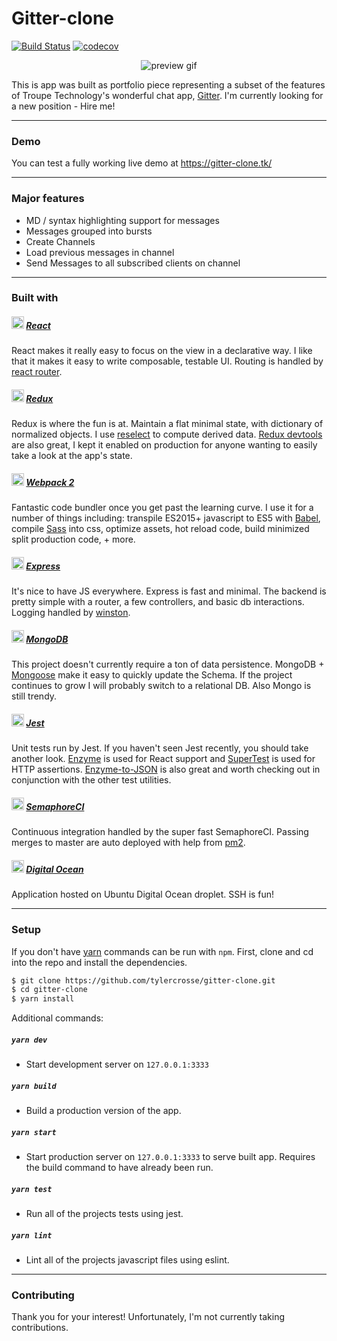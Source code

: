 # Gitter-clone
[![Build Status](https://semaphoreci.com/api/v1/tcrosse/gitter-clone/branches/master/badge.svg)](https://semaphoreci.com/tcrosse/gitter-clone)
[![codecov](https://codecov.io/gh/tylercrosse/gitter-clone/branch/master/graph/badge.svg)](https://codecov.io/gh/tylercrosse/gitter-clone)

<div align="center">
  <img src="https://media.giphy.com/media/xUA7aUL7DgmAmxPMPK/giphy.gif" alt="preview gif">
</div>

This is app was built as portfolio piece representing a subset of the features of Troupe Technology's wonderful chat app, [Gitter](https://gitter.im/). I'm currently looking for a new position - Hire me!

---
### Demo

You can test a fully working live demo at https://gitter-clone.tk/

---
### Major features

- MD / syntax highlighting support for messages
- Messages grouped into bursts
- Create Channels
- Load previous messages in channel
- Send Messages to all subscribed clients on channel

---
### Built with

##### <img height="20" src="https://cdn.rawgit.com/tylercrosse/gitter-clone/9c26fc47/src/client/assets/img/react.svg"> [React](https://facebook.github.io/react/)

React makes it really easy to focus on the view in a declarative way. I like that it makes it easy to write composable, testable UI. Routing is handled by [react router](https://reacttraining.com/react-router/).

##### <img height="20" src="https://cdn.rawgit.com/tylercrosse/gitter-clone/9c26fc47/src/client/assets/img/redux.svg"> [Redux](http://redux.js.org/)

Redux is where the fun is at. Maintain a flat minimal state, with dictionary of normalized objects. I use [reselect](https://github.com/reactjs/reselect) to compute derived data. [Redux devtools](https://github.com/zalmoxisus/redux-devtools-extension) are also great, I kept it enabled on production for anyone wanting to easily take a look at the app's state.

##### <img height="20" src="https://cdn.rawgit.com/tylercrosse/gitter-clone/9c26fc47/src/client/assets/img/webpack.svg"> [Webpack 2](https://webpack.js.org/)

Fantastic code bundler once you get past the learning curve. I use it for a number of things including: transpile ES2015+ javascript to ES5 with [Babel](https://babeljs.io/), compile [Sass](http://sass-lang.com/) into css, optimize assets, hot reload code, build minimized split production code, + more.

##### <img height="20" src="https://cdn.rawgit.com/tylercrosse/gitter-clone/9c26fc47/src/client/assets/img/express.svg"> [Express](https://expressjs.com/)

It's nice to have JS everywhere. Express is fast and minimal. The backend is pretty simple with a router, a few controllers, and basic db interactions. Logging handled by [winston](https://github.com/winstonjs/winston).

##### <img height="20" src="https://cdn.rawgit.com/tylercrosse/gitter-clone/9c26fc47/src/client/assets/img/mongodb.svg"> [MongoDB](https://www.mongodb.com/)

This project doesn't currently require a ton of data persistence. MongoDB + [Mongoose](http://mongoosejs.com/) make it easy to quickly update the Schema. If the project continues to grow I will probably switch to a relational DB. Also Mongo is still trendy.

##### <img height="20" src="https://cdn.rawgit.com/tylercrosse/gitter-clone/9c26fc47/src/client/assets/img/jest.svg"> [Jest](http://facebook.github.io/jest/)

Unit tests run by Jest. If you haven't seen Jest recently, you should take another look. [Enzyme](https://github.com/airbnb/enzyme) is used for React support and [SuperTest](https://github.com/visionmedia/supertest) is used for HTTP assertions. [Enzyme-to-JSON](https://github.com/adriantoine/enzyme-to-json) is also great and worth checking out in conjunction with the other test utilities.

##### <img height="20" src="https://cdn.rawgit.com/tylercrosse/gitter-clone/9c26fc47/src/client/assets/img/semaphor.svg"> [SemaphoreCI](https://semaphoreci.com/)

Continuous integration handled by the super fast SemaphoreCI. Passing merges to master are auto deployed with help from [pm2](http://pm2.keymetrics.io/).

##### <img height="20" src="https://cdn.rawgit.com/tylercrosse/gitter-clone/9c26fc47/src/client/assets/img/digitalocean.svg"> [Digital Ocean](https://www.digitalocean.com/)

Application hosted on Ubuntu Digital Ocean droplet. SSH is fun!

---
### Setup

If you don't have [yarn](https://yarnpkg.com/en/) commands can be run with `npm`. First, clone and cd into the repo and install the dependencies.

```sh
$ git clone https://github.com/tylercrosse/gitter-clone.git
$ cd gitter-clone
$ yarn install
```

Additional commands:
##### `yarn dev`
- Start development server on `127.0.0.1:3333`

##### `yarn build`
- Build a production version of the app.

##### `yarn start`
- Start production server on `127.0.0.1:3333` to serve built app. Requires the build command to have already been run.

##### `yarn test`
- Run all of the projects tests using jest.

##### `yarn lint`
- Lint all of the projects javascript files using eslint.

---
### Contributing

Thank you for your interest! Unfortunately, I'm not currently taking contributions.
